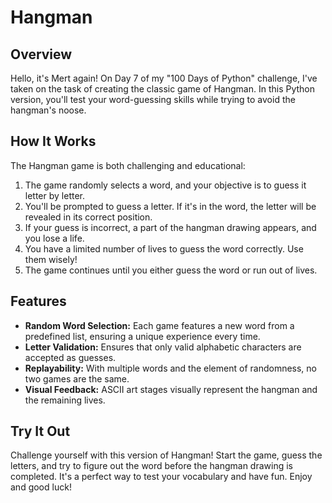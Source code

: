# Hangman 

## Overview

Hello, it's Mert again! On Day 7 of my "100 Days of Python" challenge, I've taken on the task of creating the classic game of Hangman. In this Python version, you'll test your word-guessing skills while trying to avoid the hangman's noose.

## How It Works

The Hangman game is both challenging and educational:

1. The game randomly selects a word, and your objective is to guess it letter by letter.
2. You'll be prompted to guess a letter. If it's in the word, the letter will be revealed in its correct position.
3. If your guess is incorrect, a part of the hangman drawing appears, and you lose a life.
4. You have a limited number of lives to guess the word correctly. Use them wisely!
5. The game continues until you either guess the word or run out of lives.

## Features

- **Random Word Selection:** Each game features a new word from a predefined list, ensuring a unique experience every time.
- **Letter Validation:** Ensures that only valid alphabetic characters are accepted as guesses.
- **Replayability:** With multiple words and the element of randomness, no two games are the same.
- **Visual Feedback:** ASCII art stages visually represent the hangman and the remaining lives.

## Try It Out

Challenge yourself with this version of Hangman! Start the game, guess the letters, and try to figure out the word before the hangman drawing is completed. It's a perfect way to test your vocabulary and have fun. Enjoy and good luck!

